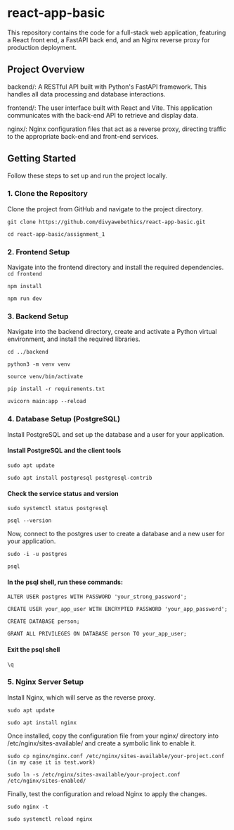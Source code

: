 # react-app-basic
This repository contains the code for a full-stack web application, featuring a React front end, a FastAPI back end, and an Nginx reverse proxy for production deployment.

## Project Overview
backend/: A RESTful API built with Python's FastAPI framework. This handles all data processing and database interactions.

frontend/: The user interface built with React and Vite. This application communicates with the back-end API to retrieve and display data.

nginx/: Nginx configuration files that act as a reverse proxy, directing traffic to the appropriate back-end and front-end services.

## Getting Started
Follow these steps to set up and run the project locally.

### 1. Clone the Repository
Clone the project from GitHub and navigate to the project directory.

`git clone https://github.com/divyawebethics/react-app-basic.git`

`cd react-app-basic/assignment_1`

### 2. Frontend Setup
Navigate into the frontend directory and install the required dependencies.
`cd frontend`

`npm install`

`npm run dev`

### 3. Backend Setup
Navigate into the backend directory, create and activate a Python virtual environment, and install the required libraries.

`cd ../backend`

`python3 -m venv venv`

`source venv/bin/activate`

`pip install -r requirements.txt`

`uvicorn main:app --reload`


### 4. Database Setup (PostgreSQL)
Install PostgreSQL and set up the database and a user for your application.

#### Install PostgreSQL and the client tools
`sudo apt update`

`sudo apt install postgresql postgresql-contrib`


#### Check the service status and version
`sudo systemctl status postgresql`

`psql --version`


Now, connect to the postgres user to create a database and a new user for your application.

`sudo -i -u postgres`

`psql`


#### In the psql shell, run these commands:
`ALTER USER postgres WITH PASSWORD 'your_strong_password';`

`CREATE USER your_app_user WITH ENCRYPTED PASSWORD 'your_app_password';`

`CREATE DATABASE person;`

`GRANT ALL PRIVILEGES ON DATABASE person TO your_app_user;`


#### Exit the psql shell
`\q`

### 5. Nginx Server Setup
Install Nginx, which will serve as the reverse proxy.

`sudo apt update`

`sudo apt install nginx`


Once installed, copy the configuration file from your nginx/ directory into /etc/nginx/sites-available/ and create a symbolic link to enable it.

`sudo cp nginx/nginx.conf /etc/nginx/sites-available/your-project.conf (in my case it is test.work)`

`sudo ln -s /etc/nginx/sites-available/your-project.conf /etc/nginx/sites-enabled/`


Finally, test the configuration and reload Nginx to apply the changes.

`sudo nginx -t`

`sudo systemctl reload nginx`

